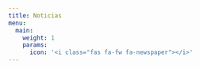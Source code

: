 ```yaml
---
title: Noticias
menu:
  main:
    weight: 1
    params:
      icon: '<i class="fas fa-fw fa-newspaper"></i>'
---
```

